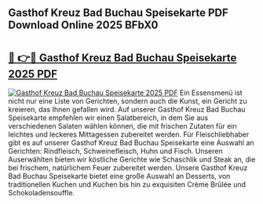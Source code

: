 ## Gasthof Kreuz Bad Buchau Speisekarte PDF Download Online 2025 BFbX0

# <h2><a href="http://gc7i7m.nevu.top/?p=Gasthof+Kreuz+Bad+Buchau+Speisekarte">🔗 👉🔴 Gasthof Kreuz Bad Buchau Speisekarte 2025 PDF</a></h2>

[![Gasthof Kreuz Bad Buchau Speisekarte 2025 PDF](https://i.imgur.com/dBaPXMq.png)](http://gc7i7m.nevu.top/?p=Gasthof+Kreuz+Bad+Buchau+Speisekarte)
Ein Essensmenü ist nicht nur eine Liste von Gerichten, sondern auch die Kunst, ein Gericht zu kreieren, das Ihnen gefallen wird. Auf unserer Gasthof Kreuz Bad Buchau Speisekarte empfehlen wir einen Salatbereich, in dem Sie aus verschiedenen Salaten wählen können, die mit frischen Zutaten für ein leichtes und leckeres Mittagessen zubereitet werden. Für Fleischliebhaber gibt es auf unserer Gasthof Kreuz Bad Buchau Speisekarte eine Auswahl an Gerichten: Rindfleisch, Schweinefleisch, Huhn und Fisch. Unseren Auserwählten bieten wir köstliche Gerichte wie Schaschlik und Steak an, die bei frischem, natürlichem Feuer zubereitet werden. Unsere Gasthof Kreuz Bad Buchau Speisekarte bietet eine große Auswahl an Desserts, von traditionellen Kuchen und Kuchen bis hin zu exquisiten Crème Brûlée und Schokoladensouffle.
